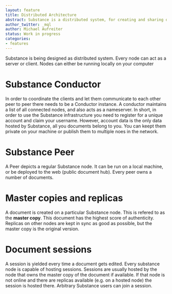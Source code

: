 ```yaml
---
layout: feature
title: Distributed Architecture
abstract: Substance is a distributed system, for creating and sharing documents among peers.
author_twitter: _mql
author: Michael Aufreiter
status: Work in progress
categories:
- features
---
```


Substance is being designed as distributed system. Every node can act as a server or client. Nodes can either be running locally on your computer 


# Substance Conductor

In order to coordinate the clients and let them communicate to each other peer to peer there needs to be a Conductor instance. A conductor maintains a list of all connected nodes, and also acts as a nameserver.
In short, in order to use the Substance infrastructure you need to register for a unique account and claim your username. However, account data is the only data hosted by Substance, all you documents belong to you. You can keept them private on your machine or publish them to multiple noes in the network.


# Substance Peer

A Peer depicts a regular Substance node. It can be run on a local machine, or be deployed to the web (public document hub). Every peer owns a number of documents.


# Master copies and replicas

A document is created on a particular Substance node. This is refered to as the **master copy**. This document has the highest score of authenticity. Replicas on other nodes are kept in sync as good as possible, but the master copy is the original version.


# Document sessions

A session is yielded every time a document gets edited. Every substance node is capable of hosting sessions. Sessions are usually hosted by the node that owns the master copy of the document if available. If that node is not online and there are replicas available (e.g. on a hosted node) the session is hosted there. Arbitrary Substance users can join a session.